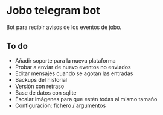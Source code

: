 # Jobo telegram bot

Bot para recibir avisos de los eventos de [jobo](https://madridcultura-jobo.shop.secutix.com/).

## To do

- Añadir soporte para la nueva plataforma
- Probar a enviar de nuevo eventos no enviados
- Editar mensajes cuando se agotan las entradas
- Backups del historial
- Versión con retraso
- Base de datos con sqlite
- Escalar imágenes para que estén todas al mismo tamaño
- Configuración: fichero / argumentos

